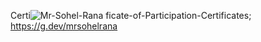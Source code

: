Certi![Mr-Sohel-Rana](https://github.com/SohelRana-aiub-Pro/Certificate-of-Participation-Certificates/assets/133596903/447800fb-c9ba-46a4-aad8-d300af98790d)
ficate-of-Participation-Certificates; https://g.dev/mrsohelrana
